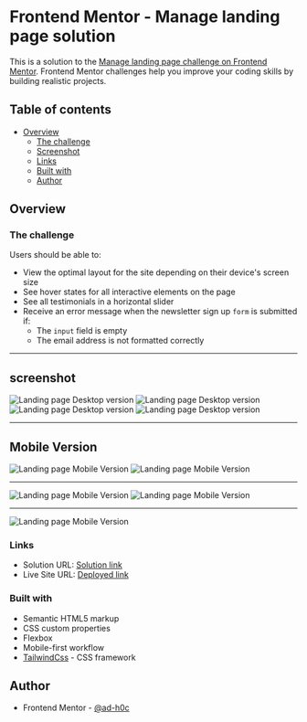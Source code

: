# Frontend Mentor - Manage landing page solution

This is a solution to the [Manage landing page challenge on Frontend Mentor](https://www.frontendmentor.io/challenges/manage-landing-page-SLXqC6P5). Frontend Mentor challenges help you improve your coding skills by building realistic projects.

## Table of contents

- [Overview](#overview)
  - [The challenge](#the-challenge)
  - [Screenshot](#screenshot)
  - [Links](#links)
  - [Built with](#built-with)
  - [Author](#author)

## Overview

### The challenge

Users should be able to:

- View the optimal layout for the site depending on their device's screen size
- See hover states for all interactive elements on the page
- See all testimonials in a horizontal slider
- Receive an error message when the newsletter sign up `form` is submitted if:
  - The `input` field is empty
  - The email address is not formatted correctly

---

## screenshot

![Landing page Desktop version](./Screenshots/1.png)
![Landing page Desktop version](./Screenshots/2.png)
![Landing page Desktop version](./Screenshots/3.png)
![Landing page Desktop version](./Screenshots/4.png)

---

## Mobile Version

![Landing page Mobile Version](./Screenshots/m1.png)
![Landing page Mobile Version](./Screenshots/m2.png)

---

![Landing page Mobile Version](./Screenshots/m3.png)
![Landing page Mobile Version](./Screenshots/m4.png)

---

![Landing page Mobile Version](./Screenshots/m5.png)

### Links

- Solution URL: [Solution link](https://www.frontendmentor.io/solutions/manage-landing-page-ryiZPD5S5)
- Live Site URL: [Deployed link](https://landingpage-adhoc.netlify.app/)

### Built with

- Semantic HTML5 markup
- CSS custom properties
- Flexbox
- Mobile-first workflow
- [TailwindCss](https://tailwindcss.com/) - CSS framework

## Author

- Frontend Mentor - [@ad-h0c](https://www.frontendmentor.io/profile/Ad-h0c)

